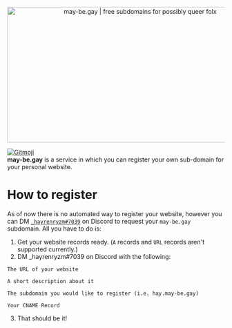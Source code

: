 <p align="center"><img src="https://may-be.gay/thumbnail.png" width="600px" height="314px" alt="may-be.gay | free subdomains for possibly queer folx" /></p>
<a href="https://gitmoji.dev">
  <img src="https://img.shields.io/badge/gitmoji-%20😜%20😍-FFDD67.svg?style=flat-square" alt="Gitmoji">
</a><br>
<b>may-be.gay</b> is a service in which you can register your own sub-domain for your personal website.

# How to register
As of now there is no automated way to register your website, however you can DM [`_hayrenryzm#7039`](https://discord.com/users/636701123620634653) on Discord to request your `may-be.gay` subdomain. All you have to do is:
1) Get your website records ready. (`A` records and `URL` records aren't supported currently.)
2) DM \_hayrenryzm#7039 on Discord with the following:
```
The URL of your website

A short description about it

The subdomain you would like to register (i.e. hay.may-be.gay)

Your CNAME Record
```
3) That should be it!

